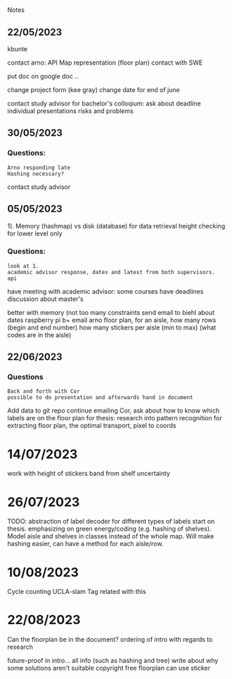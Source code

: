 #
Notes

## 22/05/2023

kbunte

contact arno:
API
Map representation (floor plan)
contact with SWE

put doc on google doc ..

change project form (kee gray)
change date for end of june

contact study advisor for bachelor's colloqium:
    ask about deadline
    individual presentations
    risks and problems

## 30/05/2023

### Questions: 
    Arno responding late
    Hashing necessary?

contact study advisor

## 05/05/2023

1). Memory (hashmap) vs disk (database) for data retrieval
height checking for lower level only


### Questions: 
    look at 1.
    academic advisor response, dates and latest from both supervisors.
    api 

have meeting with academic advisor:
    some courses have deadlines
    discussion about master's

better with memory (not too many constraints
send email to biehl about dates
raspberry pi b+
email arno floor plan, for an aisle, how many rows (begin and end number)
how many stickers per aisle (min to max) (what codes are in the aisle)

## 22/06/2023

### Questions
    Back and forth with Cor
    possible to do presentation and afterwards hand in document

Add data to git repo
continue emailing Cor, ask about how to know which labels are on the floor plan
for thesis: research into pattern recognition for extracting floor plan, the optimal transport, pixel to coords

# 14/07/2023

work with height of stickers
band from shelf uncertainty

# 26/07/2023

TODO: abstraction of label decoder for different types of labels
start on thesis. emphasizing on green energy/coding (e.g. hashing of shelves).
Model aisle and shelves in classes instead of the whole map. Will make hashing easier, can have a method for
each aisle/row. 

# 10/08/2023
Cycle counting
UCLA-slam
Tag related with this

# 22/08/2023
Can the floorplan be in the document?
ordering of intro with regards to research
 
future-proof
in intro... all info (such as hashing and tree)
write about why some solutions aren't suitable
copyright free floorplan
can use sticker
